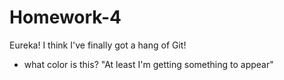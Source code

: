 # Homework-4
Eureka!
I think I've finally got a hang of Git!
* what color is this?
"At least I'm getting something to appear"
<FF000>
